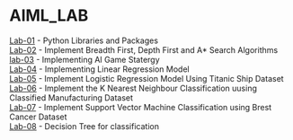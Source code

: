 # AIML_LAB
[Lab-01](LAB_01.ipynb) -  Python Libraries and Packages<br>
[Lab-02](LAB_02.ipynb) - Implement Breadth First, Depth First and A* Search Algorithms<br>
[lab-03](LAB_03.ipynb) - Implementing AI Game Statergy<br>
[Lab-04](LAB_04.ipynb) - Implementing Linear Regression Model<br>
[Lab-05](LAB_05.ipynb) - Implement Logistic Regression Model Using Titanic Ship Dataset<br>
[Lab-06](LAB_06.ipynb) - Implement the K Nearest Neighbour Classification uusing Classified Manufacturing Dataset<br>
[Lab-07](LAB_07.ipynb) - Implement Support Vector Machine Classification using Brest Cancer Dataset<br>
[Lab-08](Lab_08.ipynb) - Decision Tree for classification<br>
